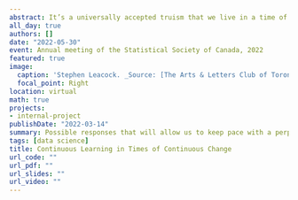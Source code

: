 ```yaml
---
abstract: It’s a universally accepted truism that we live in a time of unprecedented change, both in terms of the magnitude and the pace of those changes. In the world of statistics, there have been enormous changes at the intersection of tools, methodologies and techniques, and transparency. New software packages, new ways to analyze data, and new open data arrive every day, each of which have implications for how we approach our professional development. In this talk, I will present observations drawn from applied statistical practice and teaching mid-career professionals that suggest possible responses that will allow us to keep pace with a perpetually shifting ecosystem. [Click here for the conference website](https://ssc.ca/en/meetings/annual/2022-annual-meeting). 
all_day: true
authors: []
date: "2022-05-30"
event: Annual meeting of the Statistical Society of Canada, 2022
featured: true
image:
  caption: 'Stephen Leacock. _Source: [The Arts & Letters Club of Toronto, Public domain, via Wikimedia Commons](https://commons.wikimedia.org/wiki/File:Stephen_Leacock.jpg)_'
  focal_point: Right
location: virtual
math: true
projects:
- internal-project
publishDate: "2022-03-14"
summary: Possible responses that will allow us to keep pace with a perpetually shifting ecosystem
tags: [data science]
title: Continuous Learning in Times of Continuous Change
url_code: ""
url_pdf: ""
url_slides: ""
url_video: ""
---
```


